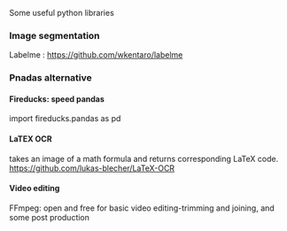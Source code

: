 Some useful python libraries

### Image segmentation
Labelme : https://github.com/wkentaro/labelme


### Pnadas alternative
#### Fireducks: speed pandas
import fireducks.pandas as pd

#### LaTEX OCR
takes an image of a math formula and returns corresponding LaTeX code.
https://github.com/lukas-blecher/LaTeX-OCR

#### Video editing
FFmpeg: open and free for basic video editing-trimming and joining, and some post production


